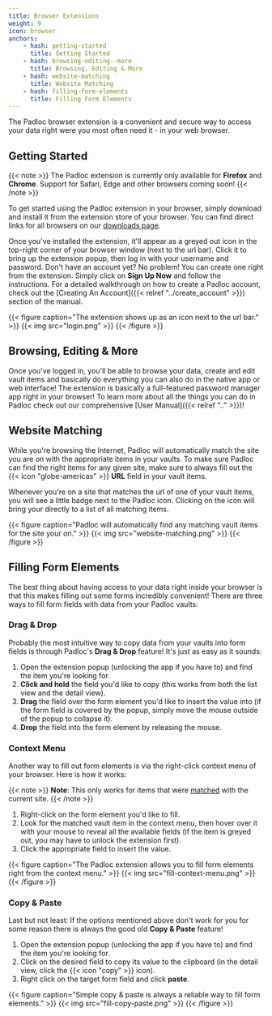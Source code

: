 ```yaml
---
title: Browser Extensions
weight: 9
icon: browser
anchors:
    - hash: getting-started
      title: Getting Started
    - hash: browsing-editing--more
      title: Browsing, Editing & More
    - hash: website-matching
      title: Website Matching
    - hash: filling-form-elements
      title: Filling Form Elements
---
```


The Padloc browser extension is a convenient and secure way to access your data right were
you most often need it - in your web browser.

## Getting Started

{{< note >}}
The Padloc extension is currently only available for **Firefox** and
**Chrome**. Support for Safari, Edge and other browsers coming soon!
{{< /note >}}

To get started using the Padloc extension in your browser, simply download and
install it from the extension store of your browser. You can find direct links
for all browsers on our [downloads page](/downloads#browser-extensions).

Once you've installed the extension, it'll appear as a greyed out icon in the
top-right corner of your browser window (next to the url bar). Click it to
bring up the extension popup, then log in with your username and password.
Don't have an account yet? No problem! You can create one right from the extension.
Simply click on **Sign Up Now** and follow the instructions. For a detailed walkthrough on
how to create a Padloc account, check out the [Creating An Account]({{< relref "../create_account" >}})
section of the manual.

{{< figure caption="The extension shows up as an icon next to the url bar." >}}
{{< img src="login.png" >}}
{{< /figure >}}

## Browsing, Editing & More

Once you've logged in, you'll be able to browse your data, create and edit vault items
and basically do everything you can also do in the native app or web interface! The
extension is basically a full-featured password manager app right in your browser! To
learn more about all the things you can do in Padloc check out our comprehensive [User Manual]({{< relref ".." >}})!

## Website Matching

While you're browsing the Internet, Padloc will automatically match the site
you are on with the appropriate items in your vaults. To make sure Padloc can
find the right items for any given site, make sure to always fill out the {{<
icon "globe-americas" >}} **URL** field in your vault items.

Whenever you're on a site that matches the url of one of your vault items, you will
see a little badge next to the Padloc icon. Clicking on the icon will bring
your directly to a list of all matching items.

{{< figure caption="Padloc will automatically find any matching vault items for the site your on." >}}
{{< img src="website-matching.png" >}}
{{< /figure >}}

## Filling Form Elements

The best thing about having access to your data right inside your browser is that
this makes filling out some forms incredibly convenient! There are three ways
to fill form fields with data from your Padloc vaults:

### Drag & Drop

Probably the most intuitive way to copy data from your vaults into form fields is
through Padloc's **Drag & Drop** feature! It's just as easy as it sounds:

1. Open the extension popup (unlocking the app if you have to) and find the item
   you're looking for.
2. **Click and hold** the field you'd like to copy (this works from both the list view and the detail view).
3. **Drag** the field over the form element you'd like to insert the value into (if the form
   field is covered by the popup, simply move the mouse outside of the popup to collapse it).
4. **Drop** the field into the form element by releasing the mouse.

### Context Menu

Another way to fill out form elements is via the right-click context menu of your browser.
Here is how it works:

{{< note >}}
**Note**: This only works for items that were [matched](#website-matching) with the current site.
{{< /note >}}

1. Right-click on the form element you'd like to fill.
2. Look for the matched vault item in the context menu, then hover over it with your mouse
   to reveal all the available fields (if the item is greyed out, you may have to unlock the extension
   first).
3. Click the appropriate field to insert the value.

{{< figure caption="The Padloc extension allows you to fill form elements right from the context menu." >}}
{{< img src="fill-context-menu.png" >}}
{{< /figure >}}

### Copy & Paste

Last but not least: If the options mentioned above don't work for you for some reason there
is always the good old **Copy & Paste** feature!

1. Open the extension popup (unlocking the app if you have to) and find the item
   you're looking for.
2. Click on the desired field to copy its value to the clipboard (in the detail view, click the {{< icon "copy" >}}
   icon).
3. Right click on the target form field and click **paste**.

{{< figure caption="Simple copy & paste is always a reliable way to fill form elements." >}}
{{< img src="fill-copy-paste.png" >}}
{{< /figure >}}
